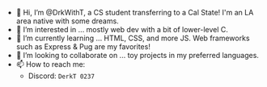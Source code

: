 - 👋 Hi, I’m @DrkWithT, a CS student transferring to a Cal State! I'm an LA area native with some dreams.
- 👀 I’m interested in ... mostly web dev with a bit of lower-level C.
- 🌱 I’m currently learning ... HTML, CSS, and more JS. Web frameworks such as Express & Pug are my favorites!
- 💞️ I’m looking to collaborate on ... toy projects in my preferred languages.
- 📫 How to reach me:
  - Discord: `DerkT 0237`

<!---
DrkWithT/DrkWithT is a ✨ special ✨ repository because its `README.md` (this file) appears on your GitHub profile.
You can click the Preview link to take a look at your changes.
--->
